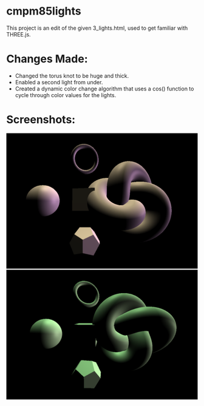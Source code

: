 # cmpm85lights
This project is an edit of the given 3_lights.html, used to get familiar with THREE.js.

# Changes Made:
- Changed the torus knot to be huge and thick.
- Enabled a second light from under.
- Created a dynamic color change algorithm that uses a cos() function to cycle through color values for the lights.

# Screenshots:
![](screenshots/scs2.png)
![](screenshots/scs3.png)

